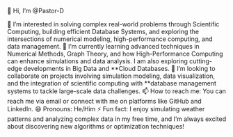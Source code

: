 👋 Hi, I’m @Pastor-D

👀 I’m interested in solving complex real-world problems through Scientific Computing, building efficient Database Systems, and exploring the intersections of numerical modeling, high-performance computing, and data management.
🌱 I’m currently learning advanced techniques in Numerical Methods, Graph Theory, and how High-Performance Computing can enhance simulations and data analysis. I am also exploring cutting-edge developments in Big Data and **Cloud Databases.
💞️ I’m looking to collaborate on projects involving simulation modeling, data visualization, and the integration of scientific computing with **database management systems to tackle large-scale data challenges.
📫 How to reach me: You can reach me via email or connect with me on platforms like GitHub and LinkedIn.
😄 Pronouns: He/Him
⚡ Fun fact: I enjoy simulating weather patterns and analyzing complex data in my free time, and I’m always excited about discovering new algorithms or optimization techniques!

<!---
Pastor-D/Pastor-D is a ✨ special ✨ repository because its `README.md` (this file) appears on your GitHub profile.
You can click the Preview link to take a look at your changes.
--->
